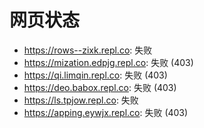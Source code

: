 # 网页状态
- https://rows--zixk.repl.co: 失败
- https://mization.edpjg.repl.co: 失败 (403)
- https://qi.limqin.repl.co: 失败 (403)
- https://deo.babox.repl.co: 失败 (403)
- https://ls.tpjow.repl.co: 失败
- https://apping.eywjx.repl.co: 失败 (403)
